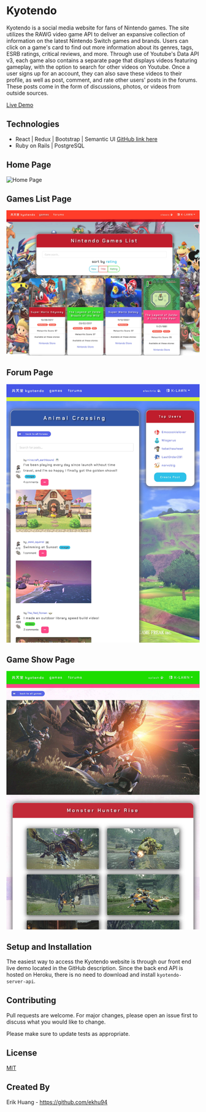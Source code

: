 # Kyotendo

Kyotendo is a social media website for fans of Nintendo games. The site utilizes the RAWG video game API to deliver an expansive collection of information on the latest Nintendo Switch games and brands. Users can click on a game's card to find out more information about its genres, tags, ESRB ratings, critical reviews, and more. Through use of Youtube's Data API v3, each game also contains a separate page that displays videos featuring gameplay, with the option to search for other videos on Youtube. Once a user signs up for an account, they can also save these videos to their profile, as well as post, comment, and rate other users' posts in the forums. These posts come in the form of discussions, photos, or videos from outside sources.

[Live Demo](https://www.youtube.com/watch?v=24Wdy1vLkjs)

## Technologies

- React | Redux | Bootstrap | Semantic UI [GitHub link here](https://github.com/ekhu94/kyotendo-client/)
- Ruby on Rails | PostgreSQL

## Home Page

![Home Page](/kyotendo-home.png)

## Games List Page

![Games Page](/kyotendo-games.jpg)

## Forum Page

![Forum Page](/kyotendo-forum.jpg)

## Game Show Page

![Game Show Page](/kyotendo-gameShow.jpg)

## Setup and Installation

The easiest way to access the Kyotendo website is through our front end live demo located in the GitHub description. Since the back end API is hosted on Heroku, there is no need to download and install `kyotendo-server-api`.

## Contributing
Pull requests are welcome. For major changes, please open an issue first to discuss what you would like to change.

Please make sure to update tests as appropriate.

## License
[MIT](https://choosealicense.com/licenses/mit/)

## Created By

Erik Huang - https://github.com/ekhu94
